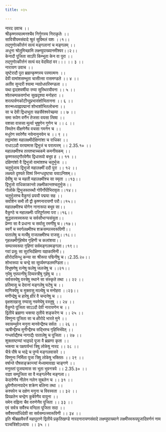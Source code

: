 ```yaml
---
title: ०३५

---
```

नारद उवाच ।।  
श्रीकृष्णस्यात्मनश्चैव निर्गुणस्य निराकृतेः ।।  
सावित्रीयमसंवादे श्रुतं सुविमलं यशः ।।१।।  
तद्गुणोत्कीर्त्तनं सत्यं मङ्गलानां च मङ्गलम् ।।  
अधुना श्रोतुमिच्छामि लक्ष्म्युपाख्यानमीश्वर।।२।।  
केनादौ पूजिता साऽपि किम्भूता केन वा पुरा ।।  
तद्गुणोत्कीर्त्तनं सत्यं वद वेदविदां वर।।। ।। ३ ।।  
नारायण उवाच ।।  
सृष्टेरादौ पुरा ब्रह्मन्कृष्णस्य परमात्मनः ।।  
देवी वामांशसम्भूता चासीत्सा रासमण्डले ।। ४ ।।  
अतीव सुन्दरी श्यामा न्यग्रोधपरिमण्डला ।।  
यथा द्वादशवर्षीया रम्या सुस्थिरयौवना ।। ५ ।।  
श्वेतचम्पकवर्णाभा सुखदृश्या मनोहरा ।।  
शरत्पार्वणकोटीन्दुप्रभासंशोभितानना ।। ६ ।।  
शरन्मध्याह्नपद्मानां शोभाशोभितलोचना ।।  
सा च देवी द्विधाभूता सहसैवेश्वरेच्छया ।। ७ ।।  
समा रूपेण वर्णेन तेजसा वयसा त्विषा ।।  
यशसा वाससा मूर्त्या भूषूणेन गुणेन च ।। ८ ।।  
स्मितेन वीक्षणेनैव वचसा गमनेन च ।।  
मधुरेण स्वरेणैव नयेनानुनयेन च ।। ९ ।।  
तद्वामांशा महालक्ष्मीर्दक्षिणांशा च राधिका ।।  
राधाऽऽदौ वरयामास द्विभुजं च परात्परम् ।। 2.35.१० ।।  
महालक्ष्मीश्च तत्पश्चाच्चकमे कमनीयकम् ।।  
कृष्णस्तद्गौरवेणैव द्विधारूपो बभूव ह ।। ११ ।।  
दक्षिणांशो वै द्विभुजो वामांशश्च चतुर्भुजः ।।  
चतुर्भुजाय द्विभुजो महालक्ष्मीं ददौ पुरा ।। १२ ।।  
लक्ष्यते दृश्यते विश्वं स्निग्धदृष्ट्या ययाऽनिशम्।।  
देवीषु या च महती महालक्ष्मीश्च सा स्मृता ।।१३।।  
द्विभुजो राधिकाकान्तो लक्ष्मीकान्तश्चतुर्भुजः।।  
गोलोके द्विभुजस्तस्थौ गोपैर्गोपीभिरावृतः।।१४।।  
चतुर्भुजश्च वैकुण्ठं प्रययौ पद्मया सह ।।  
सर्वांशेन समौ तौ द्वौ कृष्णनारायणौ परौ।।१५।।  
महालक्ष्मीश्च योगेन नानारूपा बभूव सा।।  
वैकुण्ठे च महालक्ष्मीः परिपूर्णतमा परा।।१६।।  
शुद्धसत्त्वस्वरूपा च सर्वसौभाग्यसंयुता।।  
प्रेम्णा सा वै प्रधाना च सर्वासु रमणीषु च।।१७।।  
स्वर्गे च स्वर्गलक्ष्मीश्च शक्रसम्पत्स्वरूपिणी।।  
पातालेषु च मर्त्येषु राजलक्ष्मीश्च राजसु।।१८।।  
गृहलक्ष्मीर्गृहेष्वेव गृहिणी च कलांशया।।  
सम्पत्स्वरूपा गृहिणां सर्वमङ्गलमङ्गला।।१९।।  
गवां प्रसूः सा सुरभिर्दक्षिणा यज्ञकामिनी।।  
क्षीरोदसिन्धु कन्या सा श्रीरूपा पद्मिनीषु च।।2.35.२०।।  
शोभारूपा च चन्द्रे सा सूर्य्यमण्डलमण्डिता।।  
विभूषणेषु रत्नेषु फलेषु जलजेषु च ।।२१।।  
नृपेषु नृपपत्नीषु दिव्यस्त्रीषु गृहेषु च ।।  
सर्वसस्येषु वस्त्रेषु स्थाने सा संस्कृते तथा ।। २२ ।।  
प्रतिमासु च देवानां मङ्गलेषु घटेषु च ।।  
माणिक्येषु च मुक्तासु माल्येषु च मनोहरा ।।२३।।  
मणीन्द्रेषु च हारेषु क्षीरं वै चन्दनेषु च ।।  
वृक्षशाखासु रम्यासु नवमेघेषु वस्तुषु ।। २४ ।।  
वैकुण्ठे पूजिता साऽऽदौ देवी नारायणेन च ।।  
द्वितीये ब्रह्मणा भक्त्या तृतीये शङ्करेण च ।। २५ ।।  
विष्णुना पूजिता सा च क्षीरोदे भारते मुने ।।  
स्वायम्भुवेन मनुना मानवेन्द्रैश्च सर्वतः ।। २६ ।।  
ऋषीन्द्रैश्च मुनीन्द्रैश्च सद्भिश्च गृहिभिर्भवेत् ।।  
गन्धर्वाद्यैश्च नागाद्यैः पातालेषु च पूजिता ।। २७ ।।  
शुक्लाष्टम्यां भाद्रपदे पूजा वै ब्रह्मणा कृता ।।  
भक्त्या च पक्षपर्यन्तं त्रिषु लोकेषु नारद ।। २८ ।।  
चैत्रे पौषे च भाद्रे च पुण्ये मङ्गलवासरे ।।  
विष्णुना निर्मिता पूजा त्रिषु लोकेषु भक्तितः ।। २९ ।।  
वर्षान्ते पौषसङ्क्रान्त्यां मेध्यामावाह्य चाङ्गणे ।।  
मनुस्तां पूजयामास सा भूता भुवनत्रये ।। 2.35.३० ।।  
राज्ञा सम्पूजिता सा वै मङ्गलेनैव मङ्गला।।  
केदारेणैव नीलेन नलेन सुबलेन च ।। ३१ ।।  
ध्रुवेणौत्तानपादेन शक्रेण बलिना तथा ।।  
कश्यपेन च दक्षेण मनुना च विवस्वता ।। ३२ ।।  
प्रियव्रतेन चन्द्रेण कुबेरेणैव वायुना ।।  
यमेन वह्निना चैव वरुणेनैव पूजिता ।। ३३ ।।  
एवं सर्वत्र सर्वैश्च वन्दिता पूजिता सदा ।।  
सर्वैश्वर्य्याधिदेवी सा सर्वसम्पत्स्वरूपिणी ।। ३४ ।।  
इति श्रीब्रह्मवैवर्त्ते महापुराणे द्वितीये प्रकृतिखण्डे नारदनारायणसंवादे लक्ष्म्युपाख्याने लक्ष्मीस्वरूपपूजादिवर्णनं नाम पञ्चत्रिंशोऽध्यायः ।। ३५ ।।